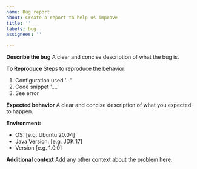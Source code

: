 ```yaml
---
name: Bug report
about: Create a report to help us improve
title: ''
labels: bug
assignees: ''

---
```


**Describe the bug**
A clear and concise description of what the bug is.

**To Reproduce**
Steps to reproduce the behavior:

1. Configuration used '...'
2. Code snippet '....'
3. See error

**Expected behavior**
A clear and concise description of what you expected to happen.

**Environment:**

- OS: [e.g. Ubuntu 20.04]
- Java Version: [e.g. JDK 17]
- Version [e.g. 1.0.0]

**Additional context**
Add any other context about the problem here. 